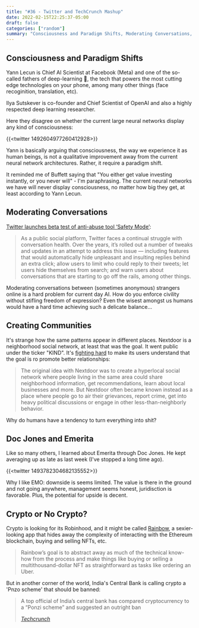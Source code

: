 ```yaml
---
title: "#36 - Twitter and TechCrunch Mashup"
date: 2022-02-15T22:25:37-05:00
draft: false
categories: ["random"]
summary: "Consciousness and Paradigm Shifts, Moderating Conversations, Creating Communities, Doc Jones and Emerita, Crypto or No Crypto?"
---
```


## Consciousness and Paradigm Shifts

Yann Lecun is Chief AI Scientist at Facebook (Meta) and one of the so-called fathers of deep-learning 🧠, the tech that powers the most cutting edge technologies on your phone, among many other things (face recoginition, translation, etc). 

Ilya Sutskever is co-founder and Chief Scientist of OpenAI and also a highly respected deep learning researcher.

Here they disagree on whether the current large neural networks display any kind of consciousness:

{{<twitter 1492604977260412928>}}

Yann is basically arguing that consciousness, the way we experience it as human beings, is not a qualitative improvement away from the current neural network architectures. Rather, it require a paradigm shift.

It reminded me of Buffett saying that "You either get value investing instantly, or you never will" - I'm paraphrasing. The current neural networks we have will never display consciousness, no matter how big they get, at least according to Yann Lecun. 

## Moderating Conversations

[Twitter launches beta test of anti-abuse tool ‘Safety Mode’](https://techcrunch.com/2022/02/15/twitter-expands-access-to-anti-abuse-tool-safety-mode-adds-prompts-to-enable-it/):

<blockquote>

As a public social platform, Twitter faces a continual struggle with conversation health. Over the years, it’s rolled out a number of tweaks and updates in an attempt to address this issue — including features that would automatically hide unpleasant and insulting replies behind an extra click; allow users to limit who could reply to their tweets; let users hide themselves from search; and warn users about conversations that are starting to go off the rails, among other things.

</blockquote>

Moderating conversations between (sometimes anonymous) strangers online is a hard problem for current day AI. How do you enforce civility without stifling freedom of expression? Even the wisest amongst us humans would have a hard time achieving such a delicate balance...

## Creating Communities

It's strange how the same patterns appear in different places. Nextdoor is a neighborhood social network, at least that was the goal. It went public under the ticker "KIND". It's [fighting hard](https://techcrunch.com/2022/02/15/nextdoor-revamps-with-new-profiles-feed-and-more-community-building-features/) to make its users understand that the goal is ro promote better relationships:

<blockquote>

The original idea with Nextdoor was to create a hyperlocal social network where people living in the same area could share neighborhood information, get recommendations, learn about local businesses and more. But Nextdoor often became known instead as a place where people go to air their grievances, report crime, get into heavy political discussions or engage in other less-than-neighborly behavior. 

</blockquote>

Why do humans have a tendency to turn everything into shit?

## Doc Jones and Emerita

Like so many others, I learned about Emerita through Doc Jones. He kept averaging up as late as last week (I've stopped a long time ago).

{{<twitter 1493782304682135552>}}

Why I like EMO: downside is seems limited. The value is there in the ground and not going anywhere, management seems honest, juridisction is favorable. Plus, the potential for upside is decent.

## Crypto or No Crypto?

Crypto is looking for its Robinhood, and it might be called [Rainbow](https://techcrunch.com/2022/02/15/web3-mobile-wallet-startup-rainbow-raises-18m-series-a-from-alexis-ohanians-fund/), a sexier-looking app that hides away the complexity of interacting with the Ethereum blockchain, buying and selling NFTs, etc.

<blockquote>

Rainbow’s goal is to abstract away as much of the technical know-how from the process and make things like buying or selling a multithousand-dollar NFT as straightforward as tasks like ordering an Uber.

</blockquote>

But in another corner of the world, India's Central Bank is calling crypto a 'Pnzo scheme' that should be banned:

<blockquote>
A top official of India’s central bank has compared cryptocurrency to a “Ponzi scheme” and suggested an outright ban

<cite>[Techcrunch](https://techcrunch.com/2022/02/15/india-central-bank-cryptocurrency-ponzi-banning/)</cide>
</blockquote>


